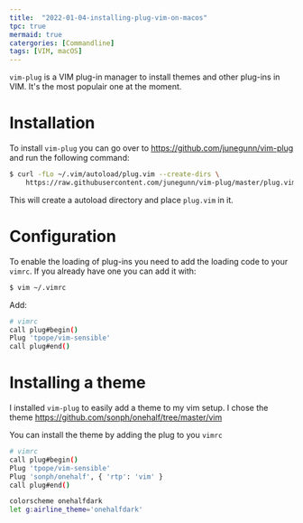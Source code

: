 ```yaml
---
title:  "2022-01-04-installing-plug-vim-on-macos"
tpc: true
mermaid: true
catergories: [Commandline]
tags: [VIM, macOS]
---
```


`vim-plug` is a VIM plug-in manager to install themes and other plug-ins in VIM. It's the most populair one at the moment.

# Installation
To install `vim-plug` you can go over to https://github.com/junegunn/vim-plug and run the following command:
```bash
$ curl -fLo ~/.vim/autoload/plug.vim --create-dirs \
    https://raw.githubusercontent.com/junegunn/vim-plug/master/plug.vim 
```

This will create a autoload directory and place `plug.vim` in it.

# Configuration
To enable the loading of plug-ins you need to add the loading code to your `vimrc`. If you already have one you can add it with:
```bash
$ vim ~/.vimrc 
```

Add:
```bash
# vimrc
call plug#begin()
Plug 'tpope/vim-sensible'
call plug#end()
```

# Installing a theme
I installed `vim-plug` to easily add a theme to my vim setup. I chose the theme https://github.com/sonph/onehalf/tree/master/vim

You can install the theme by adding the plug to you `vimrc`
```bash
# vimrc
call plug#begin()
Plug 'tpope/vim-sensible'
Plug 'sonph/onehalf', { 'rtp': 'vim' }
call plug#end()

colorscheme onehalfdark
let g:airline_theme='onehalfdark'
```
